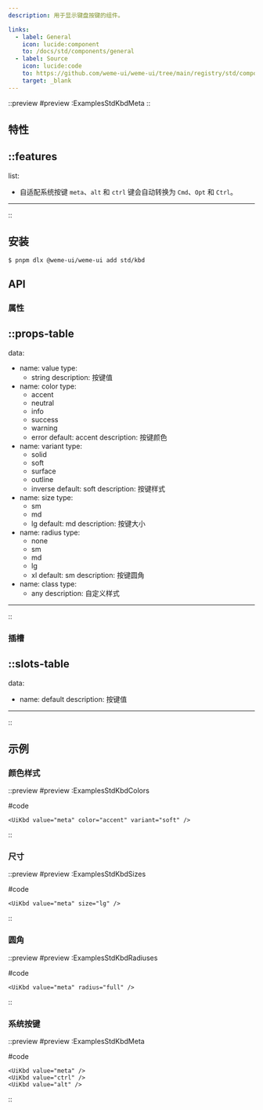 ```yaml
---
description: 用于显示键盘按键的组件。

links:
  - label: General
    icon: lucide:component
    to: /docs/std/components/general
  - label: Source
    icon: lucide:code
    to: https://github.com/weme-ui/weme-ui/tree/main/registry/std/components/kbd
    target: _blank
---
```


::preview
#preview
:ExamplesStdKbdMeta
::

## 特性

::features
---
list:
  - 自适配系统按键 `meta`、`alt` 和 `ctrl` 键会自动转换为 `Cmd`、`Opt` 和 `Ctrl`。
---
::

## 安装

```shell [Terminal]
$ pnpm dlx @weme-ui/weme-ui add std/kbd
```

## API

### 属性

::props-table
---
data:
  - name: value
    type:
      - string
    description: 按键值
  - name: color
    type:
      - accent
      - neutral
      - info
      - success
      - warning
      - error
    default: accent
    description: 按键颜色
  - name: variant
    type:
      - solid
      - soft
      - surface
      - outline
      - inverse
    default: soft
    description: 按键样式
  - name: size
    type:
      - sm
      - md
      - lg
    default: md
    description: 按键大小
  - name: radius
    type:
      - none
      - sm
      - md
      - lg
      - xl
    default: sm
    description: 按键圆角
  - name: class
    type:
      - any
    description: 自定义样式
---
::

### 插槽

::slots-table
---
data:
  - name: default
    description: 按键值
---
::

## 示例

### 颜色样式

::preview
#preview
:ExamplesStdKbdColors

#code
```vue inset
<UiKbd value="meta" color="accent" variant="soft" />
```
::

### 尺寸

::preview
#preview
:ExamplesStdKbdSizes

#code
```vue inset
<UiKbd value="meta" size="lg" />
```
::

### 圆角

::preview
#preview
:ExamplesStdKbdRadiuses

#code
```vue inset
<UiKbd value="meta" radius="full" />
```
::

### 系统按键

::preview
#preview
:ExamplesStdKbdMeta

#code
```vue inset
<UiKbd value="meta" />
<UiKbd value="ctrl" />
<UiKbd value="alt" />
```
::

